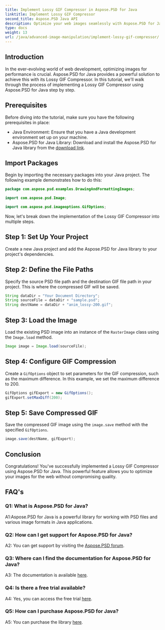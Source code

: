 ```yaml
---
title: Implement Lossy GIF Compressor in Aspose.PSD for Java
linktitle: Implement Lossy GIF Compressor
second_title: Aspose.PSD Java API
description: Optimize your web images seamlessly with Aspose.PSD for Java's Lossy GIF Compressor. Follow our step-by-step guide for efficient implementation. 
type: docs
weight: 13
url: /java/advanced-image-manipulation/implement-lossy-gif-compressor/
---
```

## Introduction

In the ever-evolving world of web development, optimizing images for performance is crucial. Aspose.PSD for Java provides a powerful solution to achieve this with its Lossy GIF Compressor. In this tutorial, we'll walk through the process of implementing a Lossy GIF Compressor using Aspose.PSD for Java step by step.

## Prerequisites

Before diving into the tutorial, make sure you have the following prerequisites in place:

- Java Environment: Ensure that you have a Java development environment set up on your machine.
- Aspose.PSD for Java Library: Download and install the Aspose.PSD for Java library from the [download link](https://releases.aspose.com/psd/java/).

## Import Packages

Begin by importing the necessary packages into your Java project. The following example demonstrates how to do this:

```java
package com.aspose.psd.examples.DrawingAndFormattingImages;

import com.aspose.psd.Image;

import com.aspose.psd.imageoptions.GifOptions;
```

Now, let's break down the implementation of the Lossy GIF Compressor into multiple steps.

## Step 1: Set Up Your Project

Create a new Java project and add the Aspose.PSD for Java library to your project's dependencies.

## Step 2: Define the File Paths

Specify the source PSD file path and the destination GIF file path in your project. This is where the compressed GIF will be saved.

```java
String dataDir = "Your Document Directory";
String sourceFile = dataDir + "sample.psd";
String destName = dataDir + "anim_lossy-200.gif";
```

## Step 3: Load the Image

Load the existing PSD image into an instance of the `RasterImage` class using the `Image.load` method.

```java
Image image = Image.load(sourceFile);
```

## Step 4: Configure GIF Compression

Create a `GifOptions` object to set parameters for the GIF compression, such as the maximum difference. In this example, we set the maximum difference to 200.

```java
GifOptions gifExport = new GifOptions();
gifExport.setMaxDiff(200);
```

## Step 5: Save Compressed GIF

Save the compressed GIF image using the `image.save` method with the specified `GifOptions`.

```java
image.save(destName, gifExport);
```

## Conclusion

Congratulations! You've successfully implemented a Lossy GIF Compressor using Aspose.PSD for Java. This powerful feature allows you to optimize your images for the web without compromising quality.

## FAQ's

### Q1: What is Aspose.PSD for Java?

A1:Aspose.PSD for Java is a powerful library for working with PSD files and various image formats in Java applications.

### Q2: How can I get support for Aspose.PSD for Java?

A2: You can get support by visiting the [Aspose.PSD forum](https://forum.aspose.com/c/psd/34).

### Q3: Where can I find the documentation for Aspose.PSD for Java?

A3: The documentation is available [here](https://reference.aspose.com/psd/java/).

### Q4: Is there a free trial available?

A4: Yes, you can access the free trial [here](https://releases.aspose.com/).

### Q5: How can I purchase Aspose.PSD for Java?

A5: You can purchase the library [here](https://purchase.aspose.com/buy).

